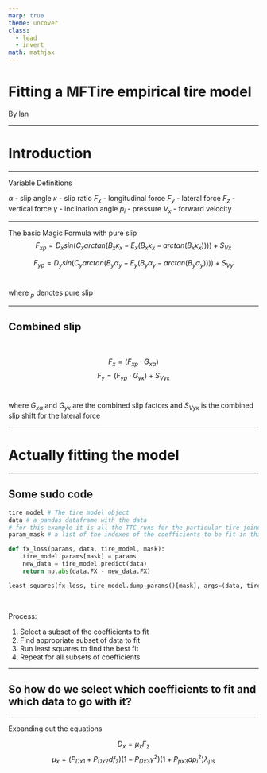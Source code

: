 ```yaml
---
marp: true
theme: uncover
class:
  - lead
  - invert
math: mathjax
---
```


# Fitting a MFTire empirical tire model

By Ian

---

# Introduction

---

Variable Definitions

$\alpha$ - slip angle
$\kappa$ - slip ratio
$F_{x}$ - longitudinal force
$F_{y}$ - lateral force
$F_{z}$ - vertical force
$\gamma$ - inclination angle
$p_{i}$ - pressure
$V_{x}$ - forward velocity

---
The basic Magic Formula with pure slip
<br>
$$
F_{xp} = D_{x}sin(C_{x}arctan(B_{x}\kappa_{x}-E_{x}(B_{x}\kappa_{x}-arctan(B_{x}\kappa_{x}))))+S_{Vx}
$$

$$
F_{yp} = D_{y}sin(C_{y}arctan(B_{y}\alpha_{y}-E_{y}(B_{y}\alpha_{y}-arctan(B_{y}\alpha_{y}))))+S_{Vy}
$$
<br>

where $_{p}$ denotes pure slip

---

## Combined slip
<br>

$$
F_{x} = (F_{xp}\cdot G_{x\alpha})
$$
$$
F_{y} = (F_{yp}\cdot G_{y\kappa})+S_{Vy\kappa}
$$
<br>

where $G_{x\alpha}$ and $G_{y\kappa}$ are the combined slip factors
and $S_{Vy\kappa}$ is the combined slip shift for the lateral force

---

# Actually fitting the model

---

## Some sudo code
```python
tire_model # The tire model object
data # a pandas dataframe with the data
# for this example it is all the TTC runs for the particular tire joined together
param_mask # a list of the indexes of the coefficients to be fit in this step

def fx_loss(params, data, tire_model, mask):
    tire_model.params[mask] = params
    new_data = tire_model.predict(data)
    return np.abs(data.FX - new_data.FX)

least_squares(fx_loss, tire_model.dump_params()[mask], args=(data, tire_model, mask,), method='trf', jac='2-point', verbose=2, ftol=0.001)
```
<br>

Process:
1. Select a subset of the coefficients to fit
2. Find appropriate subset of data to fit
3. Run least squares to find the best fit
4. Repeat for all subsets of coefficients

---
## So how do we select which coefficients to fit and which data to go with it?

---

Expanding out the equations
<br>

$$
D_{x}=\mu_{x}F_{z}
$$
$$
\mu_{x} = (P_{Dx1} + P_{Dx2}df_{z})(1-P_{Dx3}\gamma^{2})(1 + P_{px3}dp_{i}^{2})  \lambda_{\mu s}
$$

